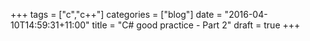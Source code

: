 +++
tags = ["c","c++"]
categories = ["blog"]
date = "2016-04-10T14:59:31+11:00"
title = "C# good practice - Part 2"
draft = true
+++

